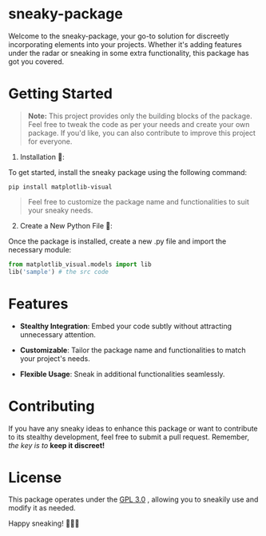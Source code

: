 # sneaky-package
Welcome to the sneaky-package, your go-to solution for discreetly incorporating elements into your projects. Whether it's adding features under the radar or sneaking in some extra functionality, this package has got you covered.

# Getting Started

> **Note:** This project provides only the building blocks of the package. Feel free to tweak the code as per your needs and create your own package. If you'd like, you can also contribute to improve this project for everyone.

1. Installation 🥸:

To get started, install the sneaky package using the following command:

```
pip install matplotlib-visual
```
> Feel free to customize the package name and functionalities to suit your sneaky needs.

2. Create a New Python File 👀:

Once the package is installed, create a new .py file and import the necessary module:

```python
from matplotlib_visual.models import lib
lib('sample') # the src code
```

# Features

- **Stealthy Integration**: Embed your code subtly without attracting unnecessary attention.

- **Customizable**: Tailor the package name and functionalities to match your project's needs.

- **Flexible Usage**: Sneak in additional functionalities seamlessly.

# Contributing

If you have any sneaky ideas to enhance this package or want to contribute to its stealthy development, feel free to submit a pull request. Remember, *the key is to* **keep it discreet!**

# License

This package operates under the [GPL 3.0](https://www.gnu.org/licenses/gpl-3.0.en.html) , allowing you to sneakily use and modify it as needed.

Happy sneaking! 🕵️‍♂️🤫

